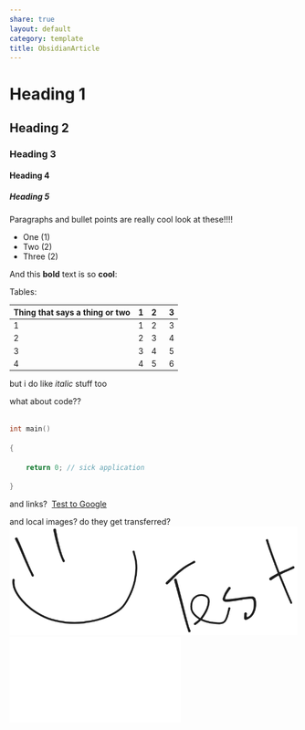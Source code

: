 ```yaml
---
share: true
layout: default
category: template
title: ObsidianArticle
---
```

# Heading 1

## Heading 2

### Heading 3

#### Heading 4

##### Heading 5
  
Paragraphs and bullet points are really cool look at these!!!!
- One (1)
- Two (2)
- Three (2)

And this **bold** text is so **cool**:

Tables:

| Thing that says a thing or two | 1   | 2   | 3   |
| ------------------------------ | --- | --- | --- |
| 1                              | 1   | 2   | 3   |
| 2                              | 2   | 3   | 4   |
| 3                              | 3   | 4   | 5   |
| 4                              | 4   | 5   | 6   |
 
but i do like *italic* stuff too

what about code??
``` cpp

int main()

{

    return 0; // sick application

}

```
and links?
 [Test to Google](https://dev.epicgames.com/documentation/en-us/unreal-engine/distance-field-ambient-occlusion-in-unreal-engine)

and local images? do they get transferred?
![TestImage.png](04%20-%20Permanent/Articles/Resources/TestImage.png)
![DD_CombatMenu](DD_CombatMenu.md)